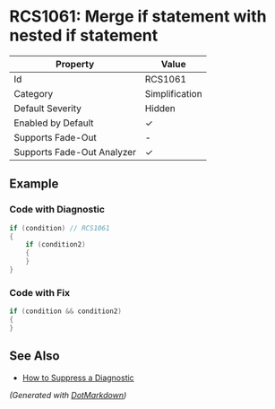 # RCS1061: Merge if statement with nested if statement

| Property                    | Value          |
| --------------------------- | -------------- |
| Id                          | RCS1061        |
| Category                    | Simplification |
| Default Severity            | Hidden         |
| Enabled by Default          | &#x2713;       |
| Supports Fade\-Out          | \-             |
| Supports Fade\-Out Analyzer | &#x2713;       |

## Example

### Code with Diagnostic

```csharp
if (condition) // RCS1061
{
    if (condition2)
    {
    }
}
```

### Code with Fix

```csharp
if (condition && condition2)
{
}
```

## See Also

* [How to Suppress a Diagnostic](../HowToConfigureAnalyzers.md#how-to-suppress-a-diagnostic)


*\(Generated with [DotMarkdown](http://github.com/JosefPihrt/DotMarkdown)\)*